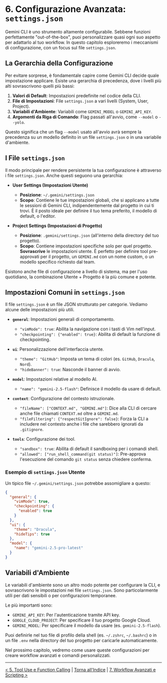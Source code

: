 # 6. Configurazione Avanzata: `settings.json`

Gemini CLI è uno strumento altamente configurabile. Sebbene funzioni perfettamente "out-of-the-box", puoi personalizzare quasi ogni suo aspetto per adattarlo al tuo workflow. In questo capitolo esploreremo i meccanismi di configurazione, con un focus sul file `settings.json`.

## La Gerarchia della Configurazione

Per evitare sorprese, è fondamentale capire come Gemini CLI decide quale impostazione applicare. Esiste una gerarchia di precedenza, dove i livelli più alti sovrascrivono quelli più bassi:

1.  **Valori di Default**: Impostazioni predefinite nel codice della CLI.
2.  **File di Impostazioni**: File `settings.json` a vari livelli (System, User, Project).
3.  **Variabili d'Ambiente**: Variabili come `GEMINI_MODEL` o `GEMINI_API_KEY`.
4.  **Argomenti da Riga di Comando**: Flag passati all'avvio, come `--model` o `--yolo`.

Questo significa che un flag `--model` usato all'avvio avrà sempre la precedenza su un modello definito in un file `settings.json` o in una variabile d'ambiente.

## I File `settings.json`

Il modo principale per rendere persistente la tua configurazione è attraverso i file `settings.json`. Anche questi seguono una gerarchia:

- **User Settings (Impostazioni Utente)**

  - **Posizione**: `~/.gemini/settings.json`
  - **Scopo**: Contiene le tue impostazioni globali, che si applicano a tutte le sessioni di Gemini CLI, indipendentemente dal progetto in cui ti trovi. È il posto ideale per definire il tuo tema preferito, il modello di default, o l'editor.

- **Project Settings (Impostazioni di Progetto)**
  - **Posizione**: `.gemini/settings.json` (all'interno della directory del tuo progetto).
  - **Scopo**: Contiene impostazioni specifiche solo per quel progetto. **Sovrascrive** le impostazioni utente. È perfetto per definire tool pre-approvati per il progetto, un `GEMINI.md` con un nome custom, o un modello specifico richiesto dal team.

Esistono anche file di configurazione a livello di sistema, ma per l'uso quotidiano, la combinazione Utente + Progetto è la più comune e potente.

## Impostazioni Comuni in `settings.json`

Il file `settings.json` è un file JSON strutturato per categorie. Vediamo alcune delle impostazioni più utili.

- **`general`**: Impostazioni generali di comportamento.

  - `"vimMode": true`: Abilita la navigazione con i tasti di Vim nell'input.
  - `"checkpointing": {"enabled": true}`: Abilita di default la funzione di checkpointing.

- **`ui`**: Personalizzazione dell'interfaccia utente.

  - `"theme": "GitHub"`: Imposta un tema di colori (es. `GitHub`, `Dracula`, `Nord`).
  - `"hideBanner": true`: Nasconde il banner di avvio.

- **`model`**: Impostazioni relative al modello AI.

  - `"name": "gemini-2.5-flash"`: Definisce il modello da usare di default.

- **`context`**: Configurazione del contesto istruzionale.

  - `"fileName": ["CONTEXT.md", "GEMINI.md"]`: Dice alla CLI di cercare anche file chiamati `CONTEXT.md` oltre a `GEMINI.md`.
  - `"fileFiltering": {"respectGitIgnore": false}`: Forza la CLI a includere nel contesto anche i file che sarebbero ignorati da `.gitignore`.

- **`tools`**: Configurazione dei tool.
  - `"sandbox": true`: Abilita di default il sandboxing per i comandi shell.
  - `"allowed": ["run_shell_command(git status)"]`: Pre-approva l'esecuzione del comando `git status` senza chiedere conferma.

### Esempio di `settings.json` Utente

Un tipico file `~/.gemini/settings.json` potrebbe assomigliare a questo:

```json
{
  "general": {
    "vimMode": true,
    "checkpointing": {
      "enabled": true
    }
  },
  "ui": {
    "theme": "Dracula",
    "hideTips": true
  },
  "model": {
    "name": "gemini-2.5-pro-latest"
  }
}
```

## Variabili d'Ambiente

Le variabili d'ambiente sono un altro modo potente per configurare la CLI, e sovrascrivono le impostazioni nei file `settings.json`. Sono particolarmente utili per dati sensibili o per configurazioni temporanee.

Le più importanti sono:

- `GEMINI_API_KEY`: Per l'autenticazione tramite API key.
- `GOOGLE_CLOUD_PROJECT`: Per specificare il tuo progetto Google Cloud.
- `GEMINI_MODEL`: Per specificare il modello da usare (es. `gemini-2.5-flash`).

Puoi definirle nel tuo file di profilo della shell (es. `~/.zshrc`, `~/.bashrc`) o in un file `.env` nella directory del tuo progetto per caricarle automaticamente.

Nel prossimo capitolo, vedremo come usare queste configurazioni per creare workflow avanzati e comandi personalizzati.

---

[< 5. Tool Use e Function Calling](./05-tool-use-e-function-calling.md) | [Torna all'Indice](./index.md) | [7. Workflow Avanzati e Scripting >](./07-workflow-avanzati-e-scripting.md)
